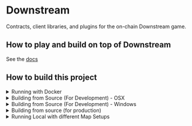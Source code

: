 # Downstream

Contracts, client libraries, and plugins for the on-chain Downstream game.

## How to play and build on top of Downstream

See the [docs](./docs/README.md)

## How to build this project

<details>

<summary>Running with Docker</summary>
<br>
If you only need a local copy of the game built (without development helpers
like hot reloading etc), then the easist way is to provision using
Docker Compose.

**PLEASE NOTE:** If when trying to run Docker you hit this error:
```
hardware assisted virtualization and data execution protection must be enabled in the bios
```
You will need to enter your BIOS and activate Hardware Virtualisation. This is usually the case for AMD processors.


Once Docker is set up, you need to build the unity map project first:

Once Docker is set up, you need to build the unity map project first:
Once Docker is set up, you need to build the unity map project first (Check the
"Running Local with different Map Setups" section for deploying diffeent maps):

```
docker compose up
```

This will fetch the most recently built images for the game and run them
without requiring a full build. 

By default we give you the "tiny" map, which is a small blank slate. To start
with a different set of map fixtures you can edit the `.env` file in the root
of the repository and set the `MAP` variable to the name of one of the
directories
[here](https://github.com/playmint/ds/tree/main/contracts/src/maps). 

For example edit `.env` so that it looks like the following, and then run
`docker compose up` to get a big populated map:


```
MAP=quest-map
```

Once ready, the client will be available at http://locahost:3000

</details>

<details>

<summary>Building from Source (For Development) - OSX</summary>
<br>

This guide provides a detailed, step-by-step process for OSX users who are setting up a development environment for the client.

## What You Need

These are the tools you will be installing:
- **OS Tools:**
  - Git
  - Unity Editor 2021.3.13f1
  - Unity WebGL submodule
- **CMD Tools:**
  - make
  - Foundry
  - Abigen
  - Node/NPM
  - Go

Please refer to the instructions below for setup guidance.

## Installation Instructions

### 1. Install Unity (for OSX)
- Install [Unity Hub](https://unity.com/download)
- Install Unity Editor version 2021.3.13f1 via [Unity LTS archive](https://unity.com/releases/editor/qa/lts-releases?version=2021.3)
	- Use `Applications/Unity/Hub/Editor/2021.3.13f1` as your install path **(be sure to change the default path and folder name)**
	- Install WebGL submodule


### 2. Clone the Repository
- **Install Git:** Visit [Git SCM](https://git-scm.com/download/mac) for download and installation.
- **Install Git-LFS:*** Visit [Git-LFS](https://git-lfs.com/)
- **Initialise Git-LFS:** Run the following command:
  ```
  git lfs install
  ```
- **Clone the Repository:** Use the following command:
  ```
  git clone --recurse-submodules https://github.com/playmint/ds
  ```

### 3. Install Foundry
- **Install Foundry:** Visit [Foundry](https://book.getfoundry.sh/getting-started/installation)

### 4. Install Abigen
- **Install Abigen:** Visit [Abigen](https://geth.ethereum.org/downloads)

### 5. Install NPM 
- **Install NPM:** Visit [NPM Docs](https://docs.npmjs.com/downloading-and-installing-node-js-and-npm)

### 6. Install Go 
- **Install Go:** Visit [Go](https://go.dev/doc/install)

### 7. Build & Run
- In the ds directory, run
  ```
  make dev
  ```
- In your browser, open `http://localhost:3000/`

</details>

<details>

<summary>Building from Source (For Development) - Windows</summary>

<br>
This guide provides a detailed, step-by-step process for Windows users who are setting up a development environment for the client.

## What You Need

These are the tools you will be installing:
- **OS Tools:**
  - Git
  - Unity Editor 2021.3.13f1
  - Unity WebGL submodule
- **Terminal Tools (Using WSL):**
  - make
  - gcc
  - node
  - go (version go1.19.13 - similar versions may be fine)
  - forge (version 0.2.0)
  - solc (version 0.8.15 to 0.8.21)

Please refer to the instructions below for setup guidance.

## Installation Instructions

### 1. Install Unity (for Windows)
- Install [Unity Hub](https://unity.com/download)
- Install Unity Editor version 2021.3.13f1 via [Unity LTS archive](https://unity.com/releases/editor/qa/lts-releases?version=2021.3)
	- Use `"C:\Program Files\Unity\Hub\Editor\2021.3.13f1"` as your install path **(be sure to change the default path and folder name)**
	- Install WebGL submodule


### 2. Clone the Repository
- **Install Git:** Visit [Git SCM](https://git-scm.com/download/mac) for download and installation.
- **Install Git-LFS:*** Visit [Git-LFS](https://git-lfs.com/)
- **Initialise Git-LFS:** Run the following command:
  ```
  git lfs install
  ```
- **Clone the Repository:** Use the following command:
  ```
  git clone --recurse-submodules https://github.com/playmint/ds
  ```

### 3. Setting Up WSL (Windows Subsystem for Linux)
- **Install WSL:** Follow the guide at [Microsoft WSL Install](https://learn.microsoft.com/en-us/windows/wsl/install). Note that enabling virtualization might vary based on your CPU model.
- **Initial Setup in PowerShell:**
  - Run `wsl --install`.
  - Restart your PC.
  - Upon reboot, follow the on-screen instructions to complete Ubuntu setup.
  - Create a username and password as per [Microsoft's best practices](https://learn.microsoft.com/en-us/windows/wsl/setup/environment).
- **Switch to WSL1:** The default WSL2 can be changed to WSL1, which works better for our purposes.
  - In PowerShell, run `wsl --list --verbose` to find your Ubuntu distribution name.
  - Switch to WSL1 with `wsl --set-version [distribution name] 1`. Example: `wsl --set-version Ubuntu 1`.

### 4. Installing Tools via WSL
- **Access WSL:** Use `wsl` command in PowerShell or open the Ubuntu application.
- **Install gcc & make:** (From now on we should be in WSL)
  ```
  sudo apt update
  sudo apt install build-essential
  ```
- **Install Node:**
  - Recommended to use nvm ([nvm install script](https://github.com/nvm-sh/nvm#install--update-script)).
  - Run the following commands:
    ```
    curl -o- https://raw.githubusercontent.com/nvm-sh/nvm/v0.39.5/install.sh | bash
    ```
    Navigate to the `ds` directory and run `nvm install`.

    e.g. $ `cd /mnt/d/playmint/ds` (Where you cloned the ds repository) *- Take note of /mnt/ as the path will look different to the normal Windows path*

- **Install Go:**
  - Download **go1.19.13.linux-amd64.tar.gz** from [Go Downloads](https://go.dev/dl/).
  - Follow installation instructions at [Go Install Guide](https://go.dev/doc/install) under the Linux section.
- **Install solc:**
  ```
  sudo add-apt-repository ppa:ethereum/ethereum
  sudo apt-get update
  sudo apt-get install solc
  sudo apt-get install abigen
  ```
- **Install Foundry (forge and anvil):**
  - Follow instructions at [Foundry Installation](https://book.getfoundry.sh/getting-started/installation):
    ```
    curl -L https://foundry.paradigm.xyz | bash
    foundryup
    ```

### 5. Node Configuration
- Set environment variable:
  ```
  NODE_OPTIONS=--max-old-space-size=4096
  ```
- Restart your machine.
- Update Node packages:
  ```
  npm update -g
  ```
- Update Node packages:
  ```
  npm cache clean -f
  ```

### 6. Build & Run
- In the ds directory, run
  ```
  make dev
  ```
- In your browser, open `http://localhost:3000/`

</details>

<details>

<summary>Building from source (for production)</summary>
<br>
Github Actions will build production ready Docker images on merge to `main`
available: ghcr.io/playmint/ds

To build the image yourself run:

```
docker build -t ghcr.io/playmint/ds:latest .
```

</details>

<details>

<summary>Running Local with different Map Setups</summary>
<br>
By Default, running `Make Dev` will spawn a one hex sized map. In order to deploy locally with a different map, there are a few options

### 1. Using Playmint's Maps

Inside of the `ds/contracts/src/maps/` folder, you will find a few premade mapsby Playmint. 
In order to force one of these maps to be deployed with a `make dev`, you will need to add 
the MAP=$ arg to your command. Here are the currently supported MAP args in context:

```
MAP=tiny make dev
MAP=quest-map make dev
MAP=default make dev
```

### 2. Apply a map after deploying

After doing a standard make dev, you can run the DS apply command and point it at one of the map folders. For example: `ds apply -R -f ./contracts/src/maps/quest-map/`

### 3. Build your own map and deploy it

First up, you will need to run a `make dev` and then visit `http://localhost:3000/tile-fabricator`

Once in the Tile Fabricator, you can design and export a map file. 

If you then rename the .yml file to a .yaml and move it to your desired location, you will be able to run the ds apply command, like so:
`ds apply -R -f ./path/to/mymap.yaml`

### 4 Generating the performance-test map

To generate the performance-test map (used to push the limits of number of tiles and plugins) run:

```
NUM_ARENAS=4 make contracts/src/maps/performance-test
```

...this generates a map configuration in `contracts/src/maps/performance-test`

You can then either start locally via `MAP=performance-test make dev` or manually `ds apply -R -f contracts/src/maps/performance-test`
### PLEASE NOTE: 
If you have built the map during the `make dev` flow and since, there have been changes in the Unity scene
you will need to rebuild the map. To do this, it is advices to run the `make clean` command to clean up
your work space. Once you are done, you can either build everything again with `make dev` or you can just
build the map by using the `make map` command.

</details>
